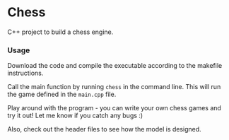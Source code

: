 # Chess
C++ project to build a chess engine.

### Usage

Download the code and compile the executable according to the makefile instructions. 

Call the main function by running `chess` in the command line. This will run the game defined in the `main.cpp` file. 

Play around with the program - you can write your own chess games and try it out! Let me know if you catch any bugs :)

Also, check out the header files to see how the model is designed.
